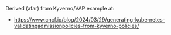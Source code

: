 
Derived (afar) from Kyverno/VAP example at:
- https://www.cncf.io/blog/2024/03/29/generating-kubernetes-validatingadmissionpolicies-from-kyverno-policies/

